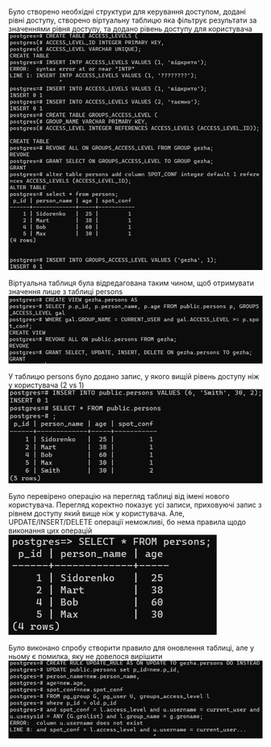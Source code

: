 Було створено необхідні структури для керування доступом, додані рівні доступу, створено віртуальну таблицю яка фільтрує результати за значеннями рівня доступу, та додано рівень доступу для користувача
![](./pics/9.png)

Віртуальна таблиця була відредагована таким чином, щоб отримувати значення лише з таблиці persons
![](./pics/10.png)

У таблицю persons було додано запис, у якого вищій рівень доступу ніж у користувача (2 vs 1)
![](./pics/11.png)

Було перевірено операцію на перегляд таблиці від імені нового користувача. Перегляд коректно показує усі записи, приховуючі запис з рівнем доступу який вище ніж у користувача. Але, UPDATE/INSERT/DELETE операції неможливі, бо нема правила щодо виконання цих операцій
![](./pics/12.png)

Було виконано спробу створити правило для оновлення таблиці, але у ньому є помилка, яку не довелося вирішити
![](./pics/13.png)
